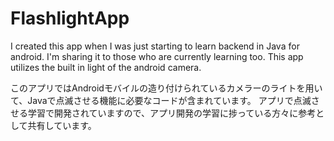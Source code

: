 # FlashlightApp
I created this app when I was just starting to learn backend in Java for android. I'm sharing it to those who are currently learning too. This app utilizes the built in light of the android camera. 

このアプリではAndroidモバイルの造り付けられているカメラーのライトを用いて、Javaで点滅させる機能に必要なコードが含まれています。
アプリで点滅させる学習で開発されていますので、アプリ開発の学習に捗っている方々に参考として共有しています。
